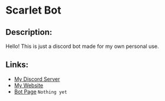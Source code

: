 # Scarlet Bot

## Description:

Hello! This is just a discord bot made for my own personal use.

## Links:

- [My Discord Server](https://discord.gg/9JdnnPN)
- [My Website](https://dragunwf.herokuapp.com/)
- [Bot Page](#) `Nothing yet`
